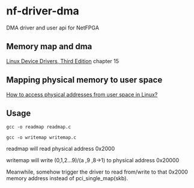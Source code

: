 # nf-driver-dma
DMA driver and user api for NetFPGA

## Memory map and dma
[Linux Device Drivers, Third Edition](https://lwn.net/Kernel/LDD3/) chapter 15

## Mapping physical memory to user space
[How to access physical addresses from user space in Linux?](https://stackoverflow.com/questions/12040303/how-to-access-physical-addresses-from-user-space-in-linux)

## Usage
`gcc -o readmap readmap.c`

`gcc -o writemap writemap.c`

readmap will read physical address 0x2000

writemap will write (0,1,2...9)/(a ,9 ,8->1) to physical address 0x20000

Meanwhile, somehow trigger the driver to read from/write to 
that 0x2000 memory address instead of pci_single_map(skb).
